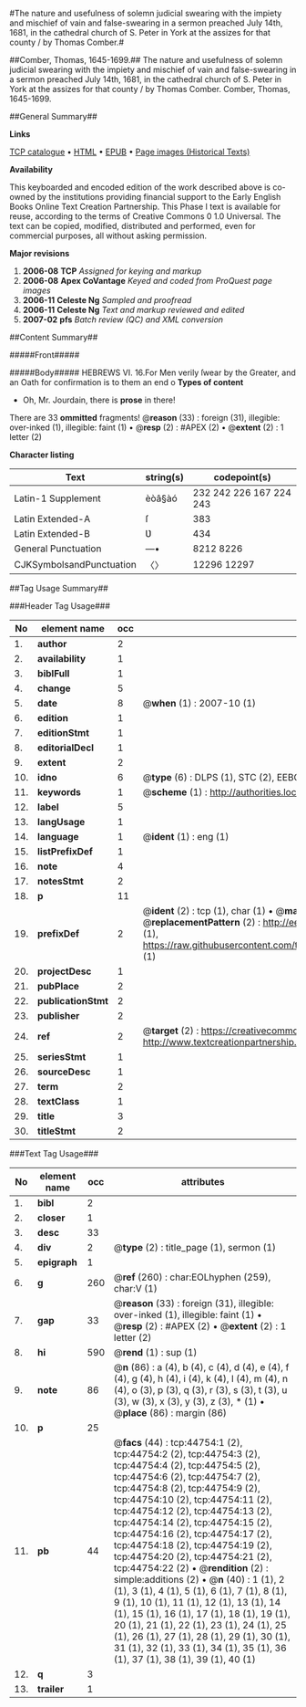 #The nature and usefulness of solemn judicial swearing with the impiety and mischief of vain and false-swearing in a sermon preached July 14th, 1681, in the cathedral church of S. Peter in York at the assizes for that county / by Thomas Comber.#

##Comber, Thomas, 1645-1699.##
The nature and usefulness of solemn judicial swearing with the impiety and mischief of vain and false-swearing in a sermon preached July 14th, 1681, in the cathedral church of S. Peter in York at the assizes for that county / by Thomas Comber.
Comber, Thomas, 1645-1699.

##General Summary##

**Links**

[TCP catalogue](http://www.ota.ox.ac.uk/tcp/)  • 
[HTML](http://tei.it.ox.ac.uk/tcp/Texts-HTML/free/A34/A34075.html)  • 
[EPUB](http://tei.it.ox.ac.uk/tcp/Texts-EPUB/free/A34/A34075.epub) • 
[Page images (Historical Texts)](https://data.historicaltexts.jisc.ac.uk/view?pubId=eebo-10264510e&pageId=eebo-10264510e-44754-1)

**Availability**

This keyboarded and encoded edition of the
	       work described above is co-owned by the institutions
	       providing financial support to the Early English Books
	       Online Text Creation Partnership. This Phase I text is
	       available for reuse, according to the terms of Creative
	       Commons 0 1.0 Universal. The text can be copied,
	       modified, distributed and performed, even for
	       commercial purposes, all without asking permission.

**Major revisions**

1. __2006-08__ __TCP__ *Assigned for keying and markup*
1. __2006-08__ __Apex CoVantage__ *Keyed and coded from ProQuest page images*
1. __2006-11__ __Celeste Ng__ *Sampled and proofread*
1. __2006-11__ __Celeste Ng__ *Text and markup reviewed and edited*
1. __2007-02__ __pfs__ *Batch review (QC) and XML conversion*

##Content Summary##

#####Front#####

#####Body#####
HEBREWS VI. 16.For Men verily ſwear by the Greater, and an Oath for confirmation is to them an end o
**Types of content**

  * Oh, Mr. Jourdain, there is **prose** in there!

There are 33 **ommitted** fragments! 
 @__reason__ (33) : foreign (31), illegible: over-inked (1), illegible: faint (1)  •  @__resp__ (2) : #APEX (2)  •  @__extent__ (2) : 1 letter (2)

**Character listing**


|Text|string(s)|codepoint(s)|
|---|---|---|
|Latin-1 Supplement|èòâ§àó|232 242 226 167 224 243|
|Latin Extended-A|ſ|383|
|Latin Extended-B|Ʋ|434|
|General Punctuation|—•|8212 8226|
|CJKSymbolsandPunctuation|〈〉|12296 12297|

##Tag Usage Summary##

###Header Tag Usage###

|No|element name|occ|attributes|
|---|---|---|---|
|1.|__author__|2||
|2.|__availability__|1||
|3.|__biblFull__|1||
|4.|__change__|5||
|5.|__date__|8| @__when__ (1) : 2007-10 (1)|
|6.|__edition__|1||
|7.|__editionStmt__|1||
|8.|__editorialDecl__|1||
|9.|__extent__|2||
|10.|__idno__|6| @__type__ (6) : DLPS (1), STC (2), EEBO-CITATION (1), OCLC (1), VID (1)|
|11.|__keywords__|1| @__scheme__ (1) : http://authorities.loc.gov/ (1)|
|12.|__label__|5||
|13.|__langUsage__|1||
|14.|__language__|1| @__ident__ (1) : eng (1)|
|15.|__listPrefixDef__|1||
|16.|__note__|4||
|17.|__notesStmt__|2||
|18.|__p__|11||
|19.|__prefixDef__|2| @__ident__ (2) : tcp (1), char (1)  •  @__matchPattern__ (2) : ([0-9\-]+):([0-9IVX]+) (1), (.+) (1)  •  @__replacementPattern__ (2) : http://eebo.chadwyck.com/downloadtiff?vid=$1&page=$2 (1), https://raw.githubusercontent.com/textcreationpartnership/Texts/master/tcpchars.xml#$1 (1)|
|20.|__projectDesc__|1||
|21.|__pubPlace__|2||
|22.|__publicationStmt__|2||
|23.|__publisher__|2||
|24.|__ref__|2| @__target__ (2) : https://creativecommons.org/publicdomain/zero/1.0/ (1), http://www.textcreationpartnership.org/docs/. (1)|
|25.|__seriesStmt__|1||
|26.|__sourceDesc__|1||
|27.|__term__|2||
|28.|__textClass__|1||
|29.|__title__|3||
|30.|__titleStmt__|2||


###Text Tag Usage###

|No|element name|occ|attributes|
|---|---|---|---|
|1.|__bibl__|2||
|2.|__closer__|1||
|3.|__desc__|33||
|4.|__div__|2| @__type__ (2) : title_page (1), sermon (1)|
|5.|__epigraph__|1||
|6.|__g__|260| @__ref__ (260) : char:EOLhyphen (259), char:V (1)|
|7.|__gap__|33| @__reason__ (33) : foreign (31), illegible: over-inked (1), illegible: faint (1)  •  @__resp__ (2) : #APEX (2)  •  @__extent__ (2) : 1 letter (2)|
|8.|__hi__|590| @__rend__ (1) : sup (1)|
|9.|__note__|86| @__n__ (86) : a (4), b (4), c (4), d (4), e (4), f (4), g (4), h (4), i (4), k (4), l (4), m (4), n (4), o (3), p (3), q (3), r (3), s (3), t (3), u (3), w (3), x (3), y (3), z (3), * (1)  •  @__place__ (86) : margin (86)|
|10.|__p__|25||
|11.|__pb__|44| @__facs__ (44) : tcp:44754:1 (2), tcp:44754:2 (2), tcp:44754:3 (2), tcp:44754:4 (2), tcp:44754:5 (2), tcp:44754:6 (2), tcp:44754:7 (2), tcp:44754:8 (2), tcp:44754:9 (2), tcp:44754:10 (2), tcp:44754:11 (2), tcp:44754:12 (2), tcp:44754:13 (2), tcp:44754:14 (2), tcp:44754:15 (2), tcp:44754:16 (2), tcp:44754:17 (2), tcp:44754:18 (2), tcp:44754:19 (2), tcp:44754:20 (2), tcp:44754:21 (2), tcp:44754:22 (2)  •  @__rendition__ (2) : simple:additions (2)  •  @__n__ (40) : 1 (1), 2 (1), 3 (1), 4 (1), 5 (1), 6 (1), 7 (1), 8 (1), 9 (1), 10 (1), 11 (1), 12 (1), 13 (1), 14 (1), 15 (1), 16 (1), 17 (1), 18 (1), 19 (1), 20 (1), 21 (1), 22 (1), 23 (1), 24 (1), 25 (1), 26 (1), 27 (1), 28 (1), 29 (1), 30 (1), 31 (1), 32 (1), 33 (1), 34 (1), 35 (1), 36 (1), 37 (1), 38 (1), 39 (1), 40 (1)|
|12.|__q__|3||
|13.|__trailer__|1||
